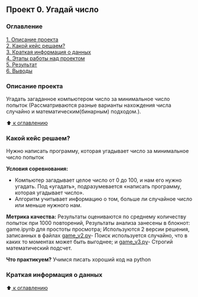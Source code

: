 ## Проект 0. Угадай число

### Оглавление
[1. Описание проекта](https://github.com/makss33323/sf_data_science/tree/main/project_0/README.md#Описание-проекта)  
[2. Какой кейс решаем?](https://github.com/makss33323/sf_data_science/tree/main/project_0/README.md#Какой-кейс-решаем)  
[3. Краткая информация о данных](https://github.com/makss33323/sf_data_science/tree/main/project_0/README.md#Краткая-информация-о-данных)  
[4. Этапы работы над проектом](https://github.com/makss33323/sf_data_science/tree/main/project_0/README.md#Этапы-работы-над-проектом)  
[5. Результат](https://github.com/makss33323/sf_data_science/tree/main/project_0/README.md#Результат)  
[6. Выводы](https://github.com/makss33323/sf_data_science/tree/main/project_0/README.md#Выводы)  

### Описание проекта
Угадать загаданное компьютером число за минимальное число попыток (Рассматриваются разные варианты нахождения числа случайно и математическим(бинарным) подходом.).

:arrow_up:[ к оглавлению](https://github.com/makss33323/sf_data_science/tree/main/project_0/README.md#оглавление)

### Какой кейс решаем?
Нужно написать программу, которая угадывает число за минимальное число попыток

**Условия соревнования:**
- Компьютер загадывает целое число от 0 до 100, и нам его нужно угадать. Под «угадать», подразумевается «написать программу, которая угадывает число».
- Алгоритм учитывает информацию о том, больше ли случайное число или меньше нужного нам.

**Метрика качества:**
Результаты оцениваются по среднему количеству попыток при 1000 повторений, Результаты анализа занесены в блокнот: game.ipynb для простоты просмотра;
Используются 2 версии решения, записанных в файлах [game_v2.py](https://github.com/makss33323/sf_data_science/tree/main/project_0/game_v2.py)- Поиск используется случайно, что в каких то моментах может быть выгоднее; и [game_v3.py](https://github.com/makss33323/sf_data_science/tree/main/project_0/game_v3.py)- Строгий математический подсчет.

**Что практикуем?**
Учимся писать хороший код на python

### Краткая информация о данных
:arrow_up:[ к оглавлению](https://github.com/makss33323/sf_data_science/tree/main/project_0/README.md#оглавление)
